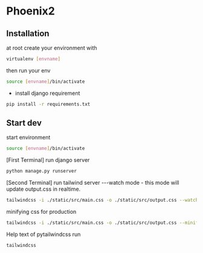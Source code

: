 # Phoenix2

## Installation

at root create your environment with
```bash
virtualenv [envname]
```
then run your env
```bash
source [envname]/bin/activate
```
* install django requirement
```bash
pip install -r requirements.txt
```


## Start dev

start environment
```bash
source [envname]/bin/activate
```
[First Terminal] run django server
```bash
python manage.py runserver 
```
[Second Terminal] run tailwind server
---watch mode - this mode will update output.css in realtime.
```bash
tailwindcss -i ./static/src/main.css -o ./static/src/output.css --watch
```

minifying css for production
```bash
tailwindcss -i ./static/src/main.css -o ./static/src/output.css --minify
```

Help text of pytailwindcss
run
```bash
tailwindcss
```



